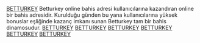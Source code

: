  <a href="https://317betturkey.com/?aff=2616">BETTURKEY</a>
Betturkey online bahis adresi kullanıcılarına kazandıran online bir bahis adresidir. Kurulduğu günden bu yana kullanıcılarına yüksek bonuslar eşliğinde kazanç imkanı sunan Betturkey tam bir bahis dinamosudur.
<a href="https://317betturkey.com/?aff=2616">BETTURKEY</a> </n>
<a href="https://317betturkey.com/?aff=2616">BETTURKEY</a></n>
<a href="https://317betturkey.com/?aff=2616">BETTURKEY</a></n>
<a href="https://317betturkey.com/?aff=2616">BETTURKEY</a></n>
<a href="https://317betturkey.com/?aff=2616">BETTURKEY</a></n>
<a href="https://317betturkey.com/?aff=2616">BETTURKEY</a></n>
